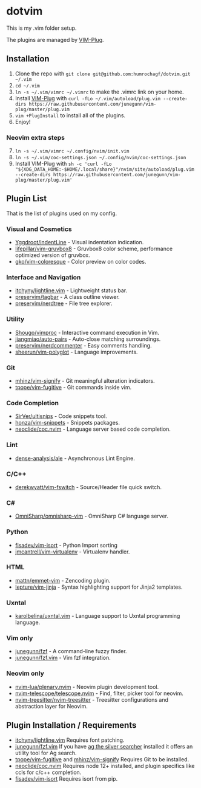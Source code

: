 # dotvim

This is my .vim folder setup.

The plugins are managed by [VIM-Plug](https://github.com/junegunn/vim-plug).

## Installation

1. Clone the repo with `git clone git@github.com:humrochagf/dotvim.git ~/.vim`
2. `cd ~/.vim`
3. `ln -s ~/.vim/vimrc ~/.vimrc` to make the .vimrc link on your home.
4. Install [VIM-Plug](https://github.com/junegunn/vim-plug) with `curl -fLo ~/.vim/autoload/plug.vim --create-dirs https://raw.githubusercontent.com/junegunn/vim-plug/master/plug.vim`
5. `vim +PlugInstall` to install all of the plugins.
6. Enjoy!

### Neovim extra steps

7. `ln -s ~/.vim/vimrc ~/.config/nvim/init.vim`
8. `ln -s ~/.vim/coc-settings.json ~/.config/nvim/coc-settings.json`
9. Install VIM-Plug with `sh -c 'curl -fLo "${XDG_DATA_HOME:-$HOME/.local/share}"/nvim/site/autoload/plug.vim --create-dirs https://raw.githubusercontent.com/junegunn/vim-plug/master/plug.vim'`

## Plugin List

That is the list of plugins used on my config.

### Visual and Cosmetics

* [Yggdroot/indentLine](https://github.com/Yggdroot/indentLine) - Visual indentation indication.
* [lifepillar/vim-gruvbox8](https://github.com/lifepillar/vim-gruvbox8) - Gruvbox8 color scheme, performance optimized version of gruvbox.
* [gko/vim-coloresque](https://github.com/gko/vim-coloresque) - Color preview on color codes.

### Interface and Navigation

* [itchyny/lightline.vim](https://github.com/itchyny/lightline.vim) - Lightweight status bar.
* [preservim/tagbar](https://github.com/preservim/tagbar) - A class outline viewer.
* [preservim/nerdtree](https://github.com/preservim/nerdtree) - File tree explorer.

### Utility

* [Shougo/vimproc](https://github.com/Shougo/vimproc) - Interactive command execution in Vim.
* [jiangmiao/auto-pairs](https://github.com/jiangmiao/auto-pairs) - Auto-close matching surroundings.
* [preservim/nerdcommenter](https://github.com/preservim/nerdcommenter) - Easy comments handling.
* [sheerun/vim-polyglot](https://github.com/sheerun/vim-polyglot) - Language improvements.

### Git

* [mhinz/vim-signify](https://github.com/mhinz/vim-signify) - Git meaningful alteration indicators.
* [tpope/vim-fugitive](https://github.com/tpope/vim-fugitive) - Git commands inside vim.

### Code Completion

* [SirVer/ultisnips](https://github.com/SirVer/ultisnips) - Code snippets tool.
* [honza/vim-snippets](https://github.com/honza/vim-snippets) - Snippets packages.
* [neoclide/coc.nvim](https://github.com/neoclide/coc.nvim) - Language server based code completion.

### Lint

* [dense-analysis/ale](https://github.com/dense-analysis/ale) - Asynchronous Lint Engine.

### C/C++

* [derekwyatt/vim-fswitch](https://github.com/derekwyatt/vim-fswitch) - Source/Header file quick switch.

### C#

* [OmniSharp/omnisharp-vim](https://github.com/OmniSharp/omnisharp-vim) - OmniSharp C# language server.

### Python

* [fisadev/vim-isort](https://github.com/fisadev/vim-isort) - Python Import sorting
* [jmcantrell/vim-virtualenv](https://github.com/jmcantrell/vim-virtualenv) - Virtualenv handler.

### HTML

* [mattn/emmet-vim](https://github.com/mattn/emmet-vim) - Zencoding plugin.
* [lepture/vim-jinja](https://github.com/lepture/vim-jinja) - Syntax highlighting support for Jinja2 templates.

### Uxntal

* [karolbelina/uxntal.vim](https://github.com/karolbelina/uxntal.vim) - Language support to Uxntal programming language.

### Vim only

* [junegunn/fzf](https://github.com/junegunn/fzf) - A command-line fuzzy finder.
* [junegunn/fzf.vim](https://github.com/junegunn/fzf.vim) - Vim fzf integration.

### Neovim only

* [nvim-lua/plenary.nvim](https://github.com/nvim-lua/plenary.nvim) - Neovim plugin development tool.
* [nvim-telescope/telescope.nvim](https://github.com/nvim-telescope/telescope.nvim) - Find, filter, picker tool for neovim.
* [nvim-treesitter/nvim-treesitter](https://github.com/nvim-treesitter/nvim-treesitter) - Treesitter configurations and abstraction layer for Neovim.

## Plugin Installation / Requirements

* [itchyny/lightline.vim](https://github.com/itchyny/lightline.vim) Requires font patching.
* [junegunn/fzf.vim](https://github.com/junegunn/fzf.vim) If you have [ag the silver searcher](https://github.com/ggreer/the_silver_searcher) installed it offers an utility tool for Ag search.
* [tpope/vim-fugitive](https://github.com/tpope/vim-fugitive) and [mhinz/vim-signify](https://github.com/mhinz/vim-signify) Requires Git to be installed.
* [neoclide/coc.nvim](https://github.com/neoclide/coc.nvim) Requires node 12+ installed, and plugin specifics like ccls for c/c++ completion.
* [fisadev/vim-isort](https://github.com/fisadev/vim-isort) Requires isort from pip.
